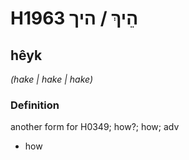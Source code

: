 # H1963 הֵיךְ / היך

## hêyk

_(hake | hake | hake)_

### Definition

another form for H0349; how?; how; adv

- how
